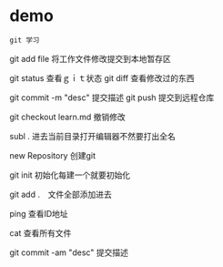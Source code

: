 # demo

```python
git 学习

```
git add file  将工作文件修改提交到本地暂存区

git status  查看ｇｉｔ状态
git diff 查看修改过的东西


git commit -m "desc"  提交描述
git push  提交到远程仓库

git checkout learn.md  撤销修改  
 
 subl . 进去当前目录打开编辑器不然要打出全名

 new Repository 创建git

 git init  初始化每建一个就要初始化

 git add .　文件全部添加进去

 ping 查看ID地址

 cat  查看所有文件

 git commit -am "desc"  提交描述



